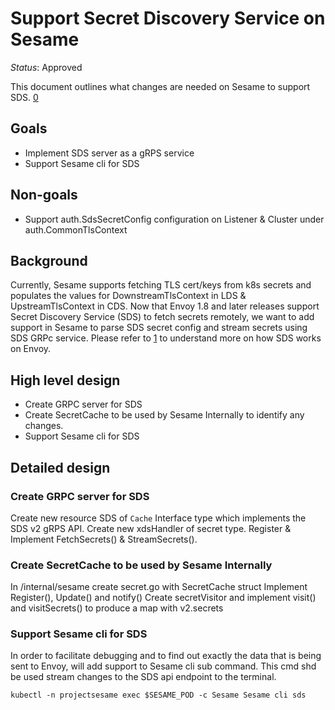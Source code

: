 # Support Secret Discovery Service on Sesame

_Status_: Approved

This document outlines what changes are needed on Sesame to support SDS. [0]

## Goals

- Implement SDS server as a gRPS service
- Support Sesame cli for SDS

## Non-goals

- Support auth.SdsSecretConfig configuration on Listener & Cluster under auth.CommonTlsContext

## Background

Currently, Sesame supports fetching TLS cert/keys from k8s secrets and populates the values for DownstreamTlsContext in LDS & UpstreamTlsContext in CDS.
Now that Envoy 1.8 and later releases support Secret Discovery Service (SDS) to fetch secrets remotely, we want to add support in Sesame to parse SDS secret config and stream secrets using SDS GRPc service.
Please refer to [1] to understand more on how SDS works on Envoy.

## High level design

- Create GRPC server for SDS
- Create SecretCache to be used by Sesame Internally to identify any changes.
- Support Sesame cli for SDS

## Detailed design

### Create GRPC server for SDS

Create new resource SDS of `Cache` Interface type which implements the SDS v2 gRPS API.
Create new xdsHandler of secret type. Register & Implement FetchSecrets() & StreamSecrets().

### Create SecretCache to be used by Sesame Internally
In /internal/sesame create secret.go with SecretCache struct
Implement Register(), Update() and notify()
Create secretVisitor and implement visit() and visitSecrets() to produce a map with v2.secrets

### Support Sesame cli for SDS

In order to facilitate debugging and to find out exactly the data that is being sent to Envoy,
will add support to Sesame cli sub command. This cmd shd be used stream changes to the SDS api endpoint
to the terminal.

`kubectl -n projectsesame exec $SESAME_POD -c Sesame Sesame cli sds`


[0]: https://github.com/projectsesame/sesame/issues/898
[1]: https://www.envoyproxy.io/docs/envoy/v1.9.0/configuration/secret
[2]: https://www.envoyproxy.io/docs/envoy/v1.9.0/api-v2/api/v2/auth/cert.proto#auth-sdssecretconfig


